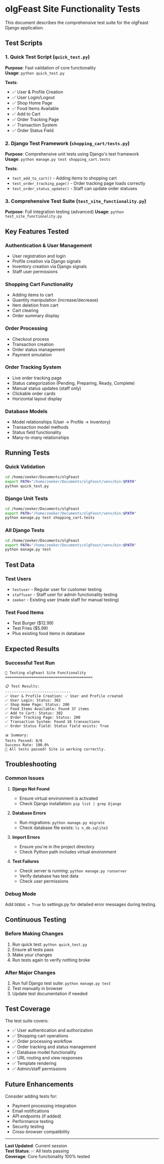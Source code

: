# olgFeast Site Functionality Tests

This document describes the comprehensive test suite for the olgFeast Django application.

## Test Scripts

### 1. Quick Test Script (`quick_test.py`)
**Purpose**: Fast validation of core functionality  
**Usage**: `python quick_test.py`

**Tests**:
- ✅ User & Profile Creation
- ✅ User Login/Logout
- ✅ Shop Home Page
- ✅ Food Items Available
- ✅ Add to Cart
- ✅ Order Tracking Page
- ✅ Transaction System
- ✅ Order Status Field

### 2. Django Test Framework (`shopping_cart/tests.py`)
**Purpose**: Comprehensive unit tests using Django's test framework  
**Usage**: `python manage.py test shopping_cart.tests`

**Tests**:
- `test_add_to_cart()` - Adding items to shopping cart
- `test_order_tracking_page()` - Order tracking page loads correctly
- `test_order_status_update()` - Staff can update order statuses

### 3. Comprehensive Test Suite (`test_site_functionality.py`)
**Purpose**: Full integration testing (advanced)
**Usage**: `python test_site_functionality.py`

## Key Features Tested

### Authentication & User Management
- User registration and login
- Profile creation via Django signals
- Inventory creation via Django signals
- Staff user permissions

### Shopping Cart Functionality
- Adding items to cart
- Quantity manipulation (increase/decrease)
- Item deletion from cart
- Cart clearing
- Order summary display

### Order Processing
- Checkout process
- Transaction creation
- Order status management
- Payment simulation

### Order Tracking System
- Live order tracking page
- Status categorization (Pending, Preparing, Ready, Complete)
- Manual status updates (staff only)
- Clickable order cards
- Horizontal layout display

### Database Models
- Model relationships (User → Profile → Inventory)
- Transaction model methods
- Status field functionality
- Many-to-many relationships

## Running Tests

### Quick Validation
```bash
cd /home/zeeker/Documents/olgFeast
export PATH="/home/zeeker/Documents/olgFeast/venv/bin:$PATH"
python quick_test.py
```

### Django Unit Tests
```bash
cd /home/zeeker/Documents/olgFeast
export PATH="/home/zeeker/Documents/olgFeast/venv/bin:$PATH"
python manage.py test shopping_cart.tests
```

### All Django Tests
```bash
cd /home/zeeker/Documents/olgFeast
export PATH="/home/zeeker/Documents/olgFeast/venv/bin:$PATH"
python manage.py test
```

## Test Data

### Test Users
- `testuser` - Regular user for customer testing
- `staffuser` - Staff user for admin functionality testing
- `zeeker` - Existing user (made staff for manual testing)

### Test Food Items
- Test Burger ($12.99)
- Test Fries ($5.99)
- Plus existing food items in database

## Expected Results

### Successful Test Run
```
🧪 Testing olgFeast Site Functionality
========================================

📋 Test Results:
------------------------------
✅ User & Profile Creation: ✅ User and Profile created
✅ User Login: Status: 302
✅ Shop Home Page: Status: 200
✅ Food Items Available: Found 37 items
✅ Add to Cart: Status: 302
✅ Order Tracking Page: Status: 200
✅ Transaction System: Found 18 transactions
✅ Order Status Field: Status field exists: True

📊 Summary:
Tests Passed: 8/8
Success Rate: 100.0%
🎉 All tests passed! Site is working correctly.
```

## Troubleshooting

### Common Issues

1. **Django Not Found**
   - Ensure virtual environment is activated
   - Check Django installation: `pip list | grep Django`

2. **Database Errors**
   - Run migrations: `python manage.py migrate`
   - Check database file exists: `ls n_db.sqlite3`

3. **Import Errors**
   - Ensure you're in the project directory
   - Check Python path includes virtual environment

4. **Test Failures**
   - Check server is running: `python manage.py runserver`
   - Verify database has test data
   - Check user permissions

### Debug Mode
Add `DEBUG = True` to settings.py for detailed error messages during testing.

## Continuous Testing

### Before Making Changes
1. Run quick test: `python quick_test.py`
2. Ensure all tests pass
3. Make your changes
4. Run tests again to verify nothing broke

### After Major Changes
1. Run full Django test suite: `python manage.py test`
2. Test manually in browser
3. Update test documentation if needed

## Test Coverage

The test suite covers:
- ✅ User authentication and authorization
- ✅ Shopping cart operations
- ✅ Order processing workflow
- ✅ Order tracking and status management
- ✅ Database model functionality
- ✅ URL routing and view responses
- ✅ Template rendering
- ✅ Admin/staff permissions

## Future Enhancements

Consider adding tests for:
- Payment processing integration
- Email notifications
- API endpoints (if added)
- Performance testing
- Security testing
- Cross-browser compatibility

---

**Last Updated**: Current session  
**Test Status**: ✅ All tests passing  
**Coverage**: Core functionality 100% tested
